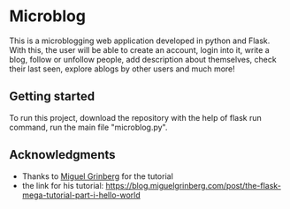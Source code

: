 # Microblog

This is a microblogging web application developed in python and Flask. With this, the user will be able to create an account, login into it, write a blog, follow or unfollow people, add description about themselves, check their last seen, explore ablogs by other users and much more!

## Getting started

To run this project, download the repository with the help of flask run command, run the main file "microblog.py".

## Acknowledgments

* Thanks to [Miguel Grinberg](https://github.com/miguelgrinberg/microblog/tree/v0.1) for the tutorial
* the link for his tutorial:  https://blog.miguelgrinberg.com/post/the-flask-mega-tutorial-part-i-hello-world

